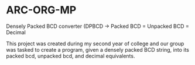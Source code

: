 # ARC-ORG-MP
 Densely Packed BCD converter (DPBCD -> Packed BCD = Unpacked BCD = Decimal
 
This project was created during my second year of college and our group was tasked to create a program, given a densely packed BCD string, into its packed bcd, unpacked bcd, and decimal equivalents.
